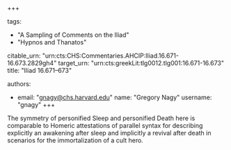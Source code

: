 +++

tags:
- "A Sampling of Comments on the Iliad"
- "Hypnos and Thanatos"

citable_urn: "urn:cts:CHS:Commentaries.AHCIP:Iliad.16.671-16.673.2829gh4"
target_urn: "urn:cts:greekLit:tlg0012.tlg001:16.671-16.673"
title: "Iliad 16.671–673"

authors:
- email: "gnagy@chs.harvard.edu"
  name: "Gregory Nagy"
  username: "gnagy"
+++

<p>The symmetry of personified Sleep and personified Death here is comparable to Homeric attestations of parallel syntax for describing explicitly an awakening after sleep and implicitly a revival after death in scenarios for the immortalization of a cult hero.</p>